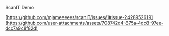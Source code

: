 ScanIT Demo


[https://github.com/mjameeeees/scanIT/issues/1#issue-2428952619](https://github.com/user-attachments/assets/708742d4-875a-4dc8-97ee-dcc7a9c8f82d)
